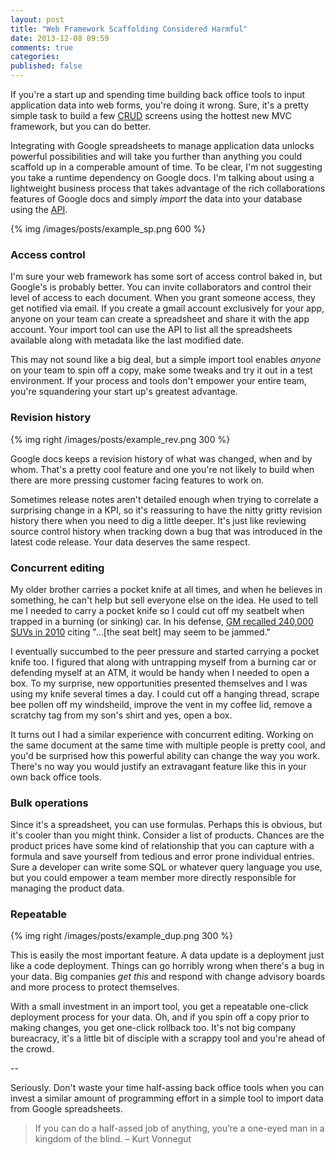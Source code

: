 ```yaml
---
layout: post
title: "Web Framework Scaffolding Considered Harmful"
date: 2013-12-08 09:59
comments: true
categories: 
published: false
---
```


If you're a start up and spending time building back office tools to input application data into web forms, you're doing it wrong. Sure, it's a pretty simple task to build a few [CRUD](http://en.wikipedia.org/wiki/Create,_read,_update_and_delete) screens using the hottest new MVC framework, but you can do better.

Integrating with Google spreadsheets to manage application data unlocks powerful possibilities and will take you further than anything you could scaffold up in a comperable amount of time. To be clear, I'm not suggesting you take a runtime dependency on Google docs. I'm talking about using a lightweight business process that takes advantage of the rich collaborations features of Google docs and simply *import* the data into your database using the [API](https://developers.google.com/google-apps/spreadsheets/).

{% img /images/posts/example_sp.png 600 %}

### Access control

I'm sure your web framework has some sort of access control baked in, but Google's is probably better. You can invite collaborators and control their level of access to each document. When you grant someone access, they get notified via email. If you create a gmail account exclusively for your app, anyone on your team can create a spreadsheet and share it with the app account. Your import tool can use the API to list all the spreadsheets available along with metadata like the last modified date.

This may not sound like a big deal, but a simple import tool enables _anyone_ on your team to spin off a copy, make some tweaks and try it out in a test environment. If your process and tools don't empower your entire team, you're squandering your start up's greatest advantage.

<div style="clear:both;"></div>

### Revision history

{% img right /images/posts/example_rev.png 300 %}

Google docs keeps a revision history of what was changed, when and by whom. That's a pretty cool feature and one you're not likely to build when there are more pressing customer facing features to work on.

Sometimes release notes aren't detailed enough when trying to correlate a surprising change in a KPI, so it's reassuring to have the nitty gritty revision history there when you need to dig a little deeper. It's just like reviewing source control history when tracking down a bug that was introduced in the latest code release. Your data deserves the same respect.

### Concurrent editing

My older brother carries a pocket knife at all times, and when he believes in something, he can't help but sell everyone else on the idea. He used to tell me I needed to carry a pocket knife so I could cut off my seatbelt when trapped in a burning (or sinking) car. In his defense, [GM recalled 240,000 SUVs in 2010](http://money.cnn.com/2010/08/17/autos/gm_recall/index.htm) citing "...[the seat belt] may seem to be jammed."

I eventually succumbed to the peer pressure and started carrying a pocket knife too. I figured that along with untrapping myself from a burning car or defending myself at an ATM, it would be handy when I needed to open a box. To my surprise, new opportunities presented themselves and I was using my knife several times a day. I could cut off a hanging thread, scrape bee pollen off my windsheild, improve the vent in my coffee lid, remove a scratchy tag from my son's shirt and yes, open a box.

It turns out I had a similar experience with concurrent editing. Working on the same document at the same time with multiple people is pretty cool, and you'd be surprised how this powerful ability can change the way you work. There's no way you would justify an extravagant feature like this in your own back office tools.

### Bulk operations

Since it's a spreadsheet, you can use formulas. Perhaps this is obvious, but it's cooler than you might think. Consider a list of products. Chances are the product prices have some kind of relationship that you can capture with a formula and save yourself from tedious and error prone individual entries. Sure a developer can write some SQL or whatever query language you use, but you could empower a team member more directly responsible for managing the product data.

### Repeatable

{% img right /images/posts/example_dup.png 300 %}

This is easily the most important feature. A data update is a deployment just like a code deployment. Things can go horribly wrong when there's a bug in your data. Big companies _get this_ and respond with change advisory boards and more process to protect themselves. 

With a small investment in an import tool, you get a repeatable one-click deployment process for your data. Oh, and if you spin off a copy prior to making changes, you get one-click rollback too. It's not big company bureacracy, it's a little bit of disciple with a scrappy tool and you're ahead of the crowd.

<div style="clear:both;"></div>

--

Seriously. Don't waste your time half-assing back office tools when you can invest a similar amount of programming effort in a simple tool to import data from Google spreadsheets.

<div style="clear:both;"></div>

> If you can do a half-assed job of anything, you’re a one-eyed man in a kingdom of the blind. – Kurt Vonnegut
